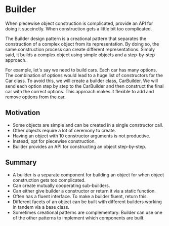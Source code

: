 # Builder

When piecewise object construction is complicated, provide an API for doing it succinctly.
When construction gets a little bit too complicated.

The Builder design pattern is a creational pattern that separates the construction of a complex object from its representation. By doing so, the same construction process can create different representations.
Simply said, it builds a complex object using simple objects and a step-by-step approach.

For example, let's say we need to build cars. Each car has many options. The combination of options would lead to a huge list of constructors for the Car class. To avoid this, we will create a builder class, CarBuilder. We will send each option step by step to the CarBuilder and then construct the final car with the correct options.
This approach makes it flexible to add and remove options from the car.

## Motivation

- Some objects are simple and can be created in a single constructor call.
- Other objects require a lot of ceremony to create.
- Having an object with 10 constructor arguments is not productive.
- Instead, opt for piecewise construction.
- Builder provides an API for constructing an object step-by-step.

## Summary

- A builder is a separate component for building an object for when object construction gets too complicated.
- Can create mutually cooperating sub-builders.
- Can either give builder a constructor or return it via a static function.
- Often has a fluent interface. To make a builder fluent, return this.
- Different facets of an object can be built with different builders working in tandem via a base class.
- Sometimes creational patterns are complementary: Builder can use one of the other patterns to implement which components are built.

